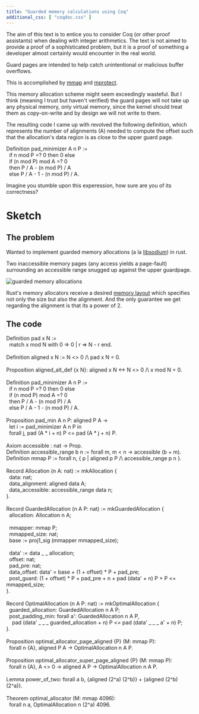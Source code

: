 ```yaml
---
title: "Guarded memory calculations using Coq"
additional_css: [ "coqdoc.css" ]
---
```


The aim of this text is to entice you to consider Coq (or other proof assistants) when dealing with integer arithmetics.
The text is not aimed to provide a proof of a sophisticated problem, but it is a proof of something a developer almost certainly would encounter in the real world.

Guard pages are intended to help catch unintentional or malicious buffer overflows.

This is accomplished by [mmap](https://man.archlinux.org/man/mmap.2)
and [mprotect](https://man.archlinux.org/man/mprotect.2).

This memory allocation scheme might seem exceedingly wasteful.
But I think (meaning I trust but haven't verified) the guard pages will not take up any physical memory, only virtual memory, since the kernel should treat them as copy-on-write and by design we will not write to them.

The resulting code I came up with revolved the following definition,
which represents the number of alignments (A) needed to compute the offset
such that the allocation's data region is as close to the upper guard page.
<p class="code">
<span class="id" title="keyword">Definition</span> <span class="id" title="var">pad_minimizer</span> <span class="id" title="var">A</span> <span class="id" title="var">n</span> <span class="id" title="var">P</span> :=<br/>
&nbsp;&nbsp;<span class="id" title="keyword">if</span> <span class="id" title="var">n</span> <span class="id" title="var">mod</span> <span class="id" title="var">P</span> =? 0 <span class="id" title="keyword">then</span> 0 <span class="id" title="keyword">else</span><br/>
&nbsp;&nbsp;<span class="id" title="keyword">if</span> (<span class="id" title="var">n</span> <span class="id" title="var">mod</span> <span class="id" title="var">P</span>) <span class="id" title="var">mod</span> <span class="id" title="var">A</span> =? 0<br/>
&nbsp;&nbsp;<span class="id" title="keyword">then</span> <span class="id" title="var">P</span> / <span class="id" title="var">A</span> - (<span class="id" title="var">n</span> <span class="id" title="var">mod</span> <span class="id" title="var">P</span>) / <span class="id" title="var">A</span><br/>
&nbsp;&nbsp;<span class="id" title="keyword">else</span> <span class="id" title="var">P</span> / <span class="id" title="var">A</span> - 1 - (<span class="id" title="var">n</span> <span class="id" title="var">mod</span> <span class="id" title="var">P</span>) / <span class="id" title="var">A</span>.<br/>
</p>
Imagine you stumble upon this experession, how sure are you of its correctness?

# Sketch

## The problem
Wanted to implement guarded memory allocations (a la [libsodium](https://doc.libsodium.org/memory_management#guarded-heap-allocations)) in rust.

Two inaccessible memory pages (any access yields a page-fault) surrounding an accessible range snugged up against the upper guardpage.

![guarded memory allocations](guarded-memory-sketch.jpg)

Rust's memory allocators receive a desired [memory layout](https://doc.rust-lang.org/std/alloc/struct.Layout.html#method.from_size_align)
which specifies not only the size but also the alignment.
And the only guarantee we get regarding the alignment is that its a power of 2.

## The code
<p class="code">
<span class="id" title="keyword">Definition</span> <span class="id" title="var">pad</span> <span class="id" title="var">x</span> <span class="id" title="var">N</span> :=<br/>
&nbsp;&nbsp;<span class="id" title="keyword">match</span> <span class="id" title="var">x</span> <span class="id" title="var">mod</span> <span class="id" title="var">N</span> <span class="id" title="keyword">with</span> 0 =&gt; 0 | <span class="id" title="var">r</span> =&gt; <span class="id" title="var">N</span> - <span class="id" title="var">r</span> <span class="id" title="keyword">end</span>.<br/>

<br/>
<span class="id" title="keyword">Definition</span> <span class="id" title="var">aligned</span> <span class="id" title="var">x</span> <span class="id" title="var">N</span> := <span class="id" title="var">N</span> &lt;&gt; 0 /\ <span class="id" title="var">pad</span> <span class="id" title="var">x</span> <span class="id" title="var">N</span> = 0.<br/>

<br/>
<span class="id" title="keyword">Proposition</span> <span class="id" title="var">aligned_alt_def</span> {<span class="id" title="var">x</span> <span class="id" title="var">N</span>}: <span class="id" title="var">aligned</span> <span class="id" title="var">x</span> <span class="id" title="var">N</span> &lt;-&gt; <span class="id" title="var">N</span> &lt;&gt; 0 /\ <span class="id" title="var">x</span> <span class="id" title="var">mod</span> <span class="id" title="var">N</span> = 0.<br/>

<br/>
<span class="id" title="keyword">Definition</span> <span class="id" title="var">pad_minimizer</span> <span class="id" title="var">A</span> <span class="id" title="var">n</span> <span class="id" title="var">P</span> :=<br/>
&nbsp;&nbsp;<span class="id" title="keyword">if</span> <span class="id" title="var">n</span> <span class="id" title="var">mod</span> <span class="id" title="var">P</span> =? 0 <span class="id" title="keyword">then</span> 0 <span class="id" title="keyword">else</span><br/>
&nbsp;&nbsp;<span class="id" title="keyword">if</span> (<span class="id" title="var">n</span> <span class="id" title="var">mod</span> <span class="id" title="var">P</span>) <span class="id" title="var">mod</span> <span class="id" title="var">A</span> =? 0<br/>
&nbsp;&nbsp;<span class="id" title="keyword">then</span> <span class="id" title="var">P</span> / <span class="id" title="var">A</span> - (<span class="id" title="var">n</span> <span class="id" title="var">mod</span> <span class="id" title="var">P</span>) / <span class="id" title="var">A</span><br/>
&nbsp;&nbsp;<span class="id" title="keyword">else</span> <span class="id" title="var">P</span> / <span class="id" title="var">A</span> - 1 - (<span class="id" title="var">n</span> <span class="id" title="var">mod</span> <span class="id" title="var">P</span>) / <span class="id" title="var">A</span>.<br/>

<br/>
<span class="id" title="keyword">Proposition</span> <span class="id" title="var">pad_min</span> <span class="id" title="var">A</span> <span class="id" title="var">n</span> <span class="id" title="var">P</span>: <span class="id" title="var">aligned</span> <span class="id" title="var">P</span> <span class="id" title="var">A</span> -&gt;<br/>
&nbsp;&nbsp;<span class="id" title="keyword">let</span> <span class="id" title="var">i</span> := <span class="id" title="var">pad_minimizer</span> <span class="id" title="var">A</span> <span class="id" title="var">n</span> <span class="id" title="var">P</span> <span class="id" title="tactic">in</span><br/>
&nbsp;&nbsp;<span class="id" title="keyword">forall</span> <span class="id" title="var">j</span>, <span class="id" title="var">pad</span> (<span class="id" title="var">A</span> * <span class="id" title="var">i</span> + <span class="id" title="var">n</span>) <span class="id" title="var">P</span> &lt;= <span class="id" title="var">pad</span> (<span class="id" title="var">A</span> * <span class="id" title="var">j</span> + <span class="id" title="var">n</span>) <span class="id" title="var">P</span>.<br/>

<br/>
<span class="id" title="keyword">Axiom</span> <span class="id" title="var">accessible</span> : <span class="id" title="var">nat</span> -&gt; <span class="id" title="keyword">Prop</span>.<br/>
<span class="id" title="keyword">Definition</span> <span class="id" title="var">accessible_range</span> <span class="id" title="var">b</span> <span class="id" title="var">n</span> := <span class="id" title="keyword">forall</span> <span class="id" title="var">m</span>, <span class="id" title="var">m</span> &lt; <span class="id" title="var">n</span> -&gt; <span class="id" title="var">accessible</span> (<span class="id" title="var">b</span> + <span class="id" title="var">m</span>).<br/>
<span class="id" title="keyword">Definition</span> <span class="id" title="var">mmap</span> <span class="id" title="var">P</span> := <span class="id" title="keyword">forall</span> <span class="id" title="var">n</span>, { <span class="id" title="var">p</span> | <span class="id" title="var">aligned</span> <span class="id" title="var">p</span> <span class="id" title="var">P</span> /\ <span class="id" title="var">accessible_range</span> <span class="id" title="var">p</span> <span class="id" title="var">n</span> }.<br/>

<br/>
<span class="id" title="keyword">Record</span> <span class="id" title="var">Allocation</span> (<span class="id" title="var">n</span> <span class="id" title="var">A</span>: <span class="id" title="var">nat</span>) := <span class="id" title="var">mkAllocation</span> {<br/>
&nbsp;&nbsp;<span class="id" title="var">data</span>: <span class="id" title="var">nat</span>;<br/>
&nbsp;&nbsp;<span class="id" title="var">data_alignment</span>: <span class="id" title="var">aligned</span> <span class="id" title="var">data</span> <span class="id" title="var">A</span>;<br/>
&nbsp;&nbsp;<span class="id" title="var">data_accessible</span>: <span class="id" title="var">accessible_range</span> <span class="id" title="var">data</span> <span class="id" title="var">n</span>;<br/>
}.<br/>

<br/>
<span class="id" title="keyword">Record</span> <span class="id" title="var">GuardedAllocation</span> (<span class="id" title="var">n</span> <span class="id" title="var">A</span> <span class="id" title="var">P</span>: <span class="id" title="var">nat</span>) := <span class="id" title="var">mkGuardedAllocation</span> {<br/>
&nbsp;&nbsp;<span class="id" title="var">allocation</span>: <span class="id" title="var">Allocation</span> <span class="id" title="var">n</span> <span class="id" title="var">A</span>;<br/>
<br/>
&nbsp;&nbsp;<span class="id" title="var">mmapper</span>: <span class="id" title="var">mmap</span> <span class="id" title="var">P</span>;<br/>
&nbsp;&nbsp;<span class="id" title="var">mmapped_size</span>: <span class="id" title="var">nat</span>;<br/>
&nbsp;&nbsp;<span class="id" title="var">base</span> := <span class="id" title="var">proj1_sig</span> (<span class="id" title="var">mmapper</span> <span class="id" title="var">mmapped_size</span>);<br/>
<br/>
&nbsp;&nbsp;<span class="id" title="var">data'</span> := <span class="id" title="var">data</span> <span class="id" title="var">_</span> <span class="id" title="var">_</span> <span class="id" title="var">allocation</span>;<br/>
&nbsp;&nbsp;<span class="id" title="var">offset</span>: <span class="id" title="var">nat</span>;<br/>
&nbsp;&nbsp;<span class="id" title="var">pad_pre</span>: <span class="id" title="var">nat</span>;<br/>
&nbsp;&nbsp;<span class="id" title="var">data_offset</span>: <span class="id" title="var">data'</span> = <span class="id" title="var">base</span> + (1 + <span class="id" title="var">offset</span>) * <span class="id" title="var">P</span> + <span class="id" title="var">pad_pre</span>;<br/>
&nbsp;&nbsp;<span class="id" title="var">post_guard</span>: (1 + <span class="id" title="var">offset</span>) * <span class="id" title="var">P</span> + <span class="id" title="var">pad_pre</span> + <span class="id" title="var">n</span> + <span class="id" title="var">pad</span> (<span class="id" title="var">data'</span> + <span class="id" title="var">n</span>) <span class="id" title="var">P</span> + <span class="id" title="var">P</span> &lt;= <span class="id" title="var">mmapped_size</span>;<br/>
}.<br/>

<br/>
<span class="id" title="keyword">Record</span> <span class="id" title="var">OptimalAllocation</span> (<span class="id" title="var">n</span> <span class="id" title="var">A</span> <span class="id" title="var">P</span>: <span class="id" title="var">nat</span>) := <span class="id" title="var">mkOptimalAllocation</span> {<br/>
&nbsp;&nbsp;<span class="id" title="var">guarded_allocation</span>: <span class="id" title="var">GuardedAllocation</span> <span class="id" title="var">n</span> <span class="id" title="var">A</span> <span class="id" title="var">P</span>;<br/>
&nbsp;&nbsp;<span class="id" title="var">post_padding_min</span>: <span class="id" title="keyword">forall</span> <span class="id" title="var">a'</span>: <span class="id" title="var">GuardedAllocation</span> <span class="id" title="var">n</span> <span class="id" title="var">A</span> <span class="id" title="var">P</span>,<br/>
&nbsp;&nbsp;&nbsp;&nbsp;<span class="id" title="var">pad</span> (<span class="id" title="var">data'</span> <span class="id" title="var">_</span> <span class="id" title="var">_</span> <span class="id" title="var">_</span> <span class="id" title="var">guarded_allocation</span> + <span class="id" title="var">n</span>) <span class="id" title="var">P</span> &lt;= <span class="id" title="var">pad</span> (<span class="id" title="var">data'</span> <span class="id" title="var">_</span> <span class="id" title="var">_</span> <span class="id" title="var">_</span> <span class="id" title="var">a'</span> + <span class="id" title="var">n</span>) <span class="id" title="var">P</span>;<br/>
}.<br/>

<br/>
<span class="id" title="keyword">Proposition</span> <span class="id" title="var">optimal_allocator_page_aligned</span> {<span class="id" title="var">P</span>} (<span class="id" title="var">M</span>: <span class="id" title="var">mmap</span> <span class="id" title="var">P</span>):<br/>
&nbsp;&nbsp;<span class="id" title="keyword">forall</span> <span class="id" title="var">n</span> {<span class="id" title="var">A</span>}, <span class="id" title="var">aligned</span> <span class="id" title="var">P</span> <span class="id" title="var">A</span> -&gt; <span class="id" title="var">OptimalAllocation</span> <span class="id" title="var">n</span> <span class="id" title="var">A</span> <span class="id" title="var">P</span>.<br/>

<br/>
<span class="id" title="keyword">Proposition</span> <span class="id" title="var">optimal_allocator_super_page_aligned</span> {<span class="id" title="var">P</span>} (<span class="id" title="var">M</span>: <span class="id" title="var">mmap</span> <span class="id" title="var">P</span>):<br/>
&nbsp;&nbsp;<span class="id" title="keyword">forall</span> <span class="id" title="var">n</span> {<span class="id" title="var">A</span>}, <span class="id" title="var">A</span> &lt;&gt; 0 -&gt; <span class="id" title="var">aligned</span> <span class="id" title="var">A</span> <span class="id" title="var">P</span> -&gt; <span class="id" title="var">OptimalAllocation</span> <span class="id" title="var">n</span> <span class="id" title="var">A</span> <span class="id" title="var">P</span>.<br/>

<br/>
<span class="id" title="keyword">Lemma</span> <span class="id" title="var">power_of_two</span>: <span class="id" title="keyword">forall</span> <span class="id" title="var">a</span> <span class="id" title="var">b</span>, {<span class="id" title="var">aligned</span> (2^<span class="id" title="var">a</span>) (2^<span class="id" title="var">b</span>)} + {<span class="id" title="var">aligned</span> (2^<span class="id" title="var">b</span>) (2^<span class="id" title="var">a</span>)}.<br/>

<br/>
<span class="id" title="keyword">Theorem</span> <span class="id" title="var">optimal_allocator</span> (<span class="id" title="var">M</span>: <span class="id" title="var">mmap</span> 4096):<br/>
&nbsp;&nbsp;<span class="id" title="keyword">forall</span> <span class="id" title="var">n</span> <span class="id" title="var">a</span>, <span class="id" title="var">OptimalAllocation</span> <span class="id" title="var">n</span> (2^<span class="id" title="var">a</span>) 4096.<br/>
</p>
